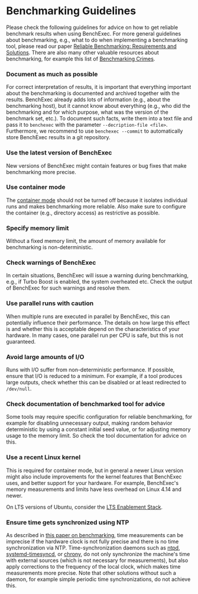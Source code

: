 <!--
This file is part of BenchExec, a framework for reliable benchmarking:
https://github.com/sosy-lab/benchexec

SPDX-FileCopyrightText: 2007-2020 Dirk Beyer <https://www.sosy-lab.org>

SPDX-License-Identifier: Apache-2.0
-->

# Benchmarking Guidelines

Please check the following guidelines for advice
on how to get reliable benchmark results when using BenchExec.
For more general guidelines about benchmarking,
e.g., what to do when implementing a benchmarking tool,
please read our paper [Reliable Benchmarking: Requirements and Solutions](https://www.sosy-lab.org/research/pub/2019-STTT.Reliable_Benchmarking_Requirements_and_Solutions.pdf).
There are also many other valuable resources about benchmarking,
for example this list of [Benchmarking Crimes](https://gernot-heiser.org/benchmarking-crimes.html).

### Document as much as possible
For correct interpretation of results, it is important that everything important
about the benchmarking is documented and archived together with the results.
BenchExec already adds lots of information (e.g., about the benchmarking host),
but it cannot know about everything (e.g., who did the benchmarking
and for which purpose, what was the version of the benchmark set, etc.).
To document such facts, write them into a text file
and pass it to `benchexec` with the parameter `--decription-file <file>`.
Furthermore, we recommend to use `benchexec --commit`
to automatically store BenchExec results in a git repository.

### Use the latest version of BenchExec
New versions of BenchExec might contain features or bug fixes
that make benchmarking more precise.

### Use container mode
The [container mode](container.md) should not be turned off
because it isolates individual runs and makes benchmarking more reliable.
Also make sure to configure the container (e.g., directory access)
as restrictive as possible.

### Specify memory limit
Without a fixed memory limit, the amount of memory available for benchmarking
is non-deterministic.

### Check warnings of BenchExec
In certain situations, BenchExec will issue a warning during benchmarking,
e.g., if Turbo Boost is enabled, the system overheated etc.
Check the output of BenchExec for such warnings and resolve them.

### Use parallel runs with caution
When multiple runs are executed in parallel by BenchExec,
this can potentially influence their performance.
The details on how large this effect is and whether this is acceptable
depend on the characteristics of your hardware.
In many cases, one parallel run per CPU is safe,
but this is not guaranteed.

### Avoid large amounts of I/O
Runs with I/O suffer from non-deterministic performance.
If possible, ensure that I/O is reduced to a minimum.
For example, if a tool produces large outputs,
check whether this can be disabled or at least redirected to `/dev/null`.

### Check documentation of benchmarked tool for advice
Some tools may require specific configuration for reliable benchmarking,
for example for disabling unnecessary output,
making random behavior deterministic by using a constant initial seed value,
or for adjusting memory usage to the memory limit.
So check the tool documentation for advice on this.

### Use a recent Linux kernel
This is required for container mode,
but in general a newer Linux version might also include improvements
for the kernel features that BenchExec uses,
and better support for your hardware.
For example, BenchExec's memory measurements and limits
have less overhead on Linux 4.14 and newer.

On LTS versions of Ubuntu, consider the [LTS Enablement Stack](https://wiki.ubuntu.com/Kernel/LTSEnablementStack).

### Ensure time gets synchronized using NTP
As described in [this paper on benchmarking](http://raptor.cs.arizona.edu/~rts/pubs/spe16.pdf),
time measurements can be imprecise if the hardware clock is not fully precise
and there is no time synchronization via NTP.
Time-synchronization daemons such as [ntpd](http://ntp.org/),
[systemd-timesyncd](https://www.freedesktop.org/software/systemd/man/systemd-timesyncd.service.html]),
or [chrony](https://chrony.tuxfamily.org/),
do not only synchronize the machine's time with external sources
(which is not necessary for measurements),
but also apply corrections to the frequency of the local clock,
which makes time measurements more precise.
Note that other solutions without such a daemon,
for example simple periodic time synchronizations,
do not achieve this.
